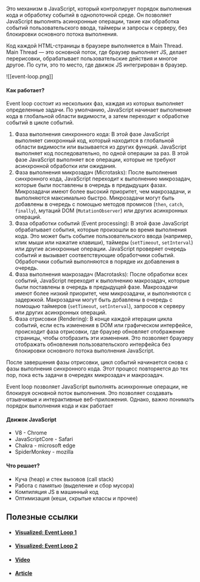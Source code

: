 Это механизм в JavaScript, который контролирует порядок выполнения кода и обработку событий в однопоточной среде. Он позволяет JavaScript выполнять асинхронные операции, такие как обработка событий пользовательского ввода, таймеры и запросы к серверу, без блокировки основного потока выполнения.

Код каждой HTML-страницы в браузере выполняется в Main Thread. Main Thread — это основной поток, где браузер выполняет JS, делает перерисовки, обрабатывает пользовательские действия и многое другое. По сути, это то место, где движок JS интегрирован в браузер.

![[event-loop.png]]

#### Как работает?
Event loop состоит из нескольких фаз, каждая из которых выполняет определенные задачи. По умолчанию, JavaScript начинает выполнение кода в глобальной области видимости, а затем переходит к обработке событий в цикле событий.

1. Фаза выполнения синхронного кода: В этой фазе JavaScript выполняет синхронный код, который находится в глобальной области видимости или вызывается из других функций. JavaScript выполняет код последовательно, по одной операции за раз. В этой фазе JavaScript выполняет все операции, которые не требуют асинхронной обработки или ожидания.
2. Фаза выполнения микрозадач (Microtasks): После выполнения синхронного кода, JavaScript переходит к выполнению микрозадач, которые были поставлены в очередь в предыдущих фазах. Микрозадачи имеют более высокий приоритет, чем макрозадачи, и выполняются максимально быстро. Микрозадачи могут быть добавлены в очередь с помощью методов промисов (`then`, `catch`, `finally`), мутаций DOM (`MutationObserver`) или других асинхронных операций.
3. Фаза обработки событий (Event processing): В этой фазе JavaScript обрабатывает события, которые произошли во время выполнения кода. Это может быть событие пользовательского ввода (например, клик мыши или нажатие клавиши), таймеры (`setTimeout`, `setInterval`) или другие асинхронные операции. JavaScript проверяет очередь событий и вызывает соответствующие обработчики событий. Обработчики событий выполняются в порядке их добавления в очередь.
4. Фаза выполнения макрозадач (Macrotasks): После обработки всех событий, JavaScript переходит к выполнению макрозадач, которые были поставлены в очередь в предыдущей фазе. Макрозадачи имеют более низкий приоритет, чем микрозадачи, и выполняются с задержкой. Макрозадачи могут быть добавлены в очередь с помощью таймеров (`setTimeout`, `setInterval`), запросов к серверу или других асинхронных операций.
5. Фаза отрисовки (Rendering): В конце каждой итерации цикла событий, если есть изменения в DOM или графическом интерфейсе, происходит фаза отрисовки, где браузер обновляет отображение страницы, чтобы отобразить эти изменения. Это позволяет браузеру отображать обновления пользовательского интерфейса без блокировки основного потока выполнения JavaScript.

После завершения фазы отрисовки, цикл событий начинается снова с фазы выполнения синхронного кода. Этот процесс повторяется до тех пор, пока есть задачи в очередях микрозадач и макрозадач.

Event loop позволяет JavaScript выполнять асинхронные операции, не блокируя основной поток выполнения. Это позволяет создавать отзывчивые и интерактивные веб-приложения. Однако, важно понимать порядок выполнения кода и как работает

#### Движок JavaScript
- V8 - Chrome
- JavaScriptCore - Safari
- Chakra - microsoft edge 
- SpiderMonkey - mozilla

#### Что решает?
- Куча (heap) и стек вызовов (call stack)
- Работа с памятью (выделение и сбор мусора)
- Компиляция JS в машинный код
- Оптимизация (кеши, скрытые классы и прочее)


## Полезные ссылки
- #### [Visualized: Event Loop 1](https://www.jsv9000.app/)
- #### [Visualized: Event Loop 2](https://kamronbekshodmonov.github.io/JELoop-Visualizer/)
- #### [Video](https://www.youtube.com/watch?v=8aGhZQkoFbQ)
- #### [Article](https://blog.xnim.me/event-loop-and-render-queue)
